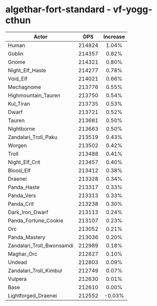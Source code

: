 # algethar-fort-standard - vf-yogg-cthun
| Actor | DPS | Increase |
|---|:---:|:---:|
|Human|214824|1.04%|
|Goblin|214357|0.82%|
|Gnome|214321|0.80%|
|Night_Elf_Haste|214277|0.78%|
|Void_Elf|214021|0.66%|
|Mechagnome|213776|0.55%|
|Highmountain_Tauren|213750|0.54%|
|Kul_Tiran|213735|0.53%|
|Dwarf|213721|0.52%|
|Tauren|213681|0.50%|
|Nightborne|213663|0.50%|
|Zandalari_Troll_Paku|213519|0.43%|
|Worgen|213502|0.42%|
|Troll|213488|0.41%|
|Night_Elf_Crit|213457|0.40%|
|Blood_Elf|213412|0.38%|
|Draenei|213328|0.34%|
|Panda_Haste|213317|0.33%|
|Panda_Vers|213313|0.33%|
|Panda_Crit|213238|0.30%|
|Dark_Iron_Dwarf|213113|0.24%|
|Panda_Fortune_Cookie|213107|0.23%|
|Orc|213052|0.21%|
|Panda_Mastery|213036|0.20%|
|Zandalari_Troll_Bwonsamdi|212989|0.18%|
|Maghar_Orc|212827|0.10%|
|Undead|212803|0.09%|
|Zandalari_Troll_Kimbul|212749|0.07%|
|Vulpera|212630|0.01%|
|Base|212610|0.00%|
|Lightforged_Draenei|212552|-0.03%|
